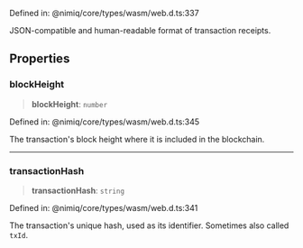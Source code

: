 Defined in: @nimiq/core/types/wasm/web.d.ts:337

JSON-compatible and human-readable format of transaction receipts.

## Properties

### blockHeight

> **blockHeight**: `number`

Defined in: @nimiq/core/types/wasm/web.d.ts:345

The transaction\'s block height where it is included in the blockchain.

***

### transactionHash

> **transactionHash**: `string`

Defined in: @nimiq/core/types/wasm/web.d.ts:341

The transaction\'s unique hash, used as its identifier. Sometimes also called `txId`.
